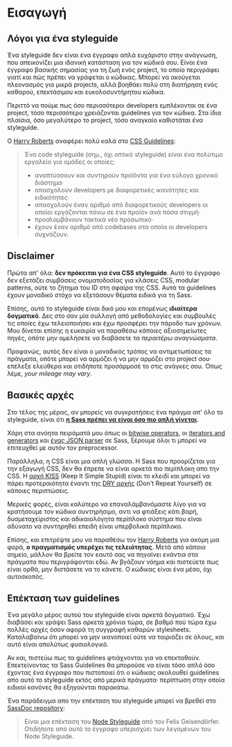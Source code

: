
# Εισαγωγή

## Λόγοι για ένα styleguide

Ένα styleguide δεν είναι ένα έγγραφο απλά ευχάριστο στην ανάγνωση, που απεικονίζει μια ιδανική κατάσταση για τον κώδικά σου. Είναι ένα έγγραφο βασικής σημασίας για τη ζωή ενός project, το οποίο περιγράφει γιατί και πώς πρέπει να γράφεται ο κώδικας. Μπορεί να ακούγεται πλεονασμός για μικρά projects, αλλά βοηθάει πολύ στη διατήρηση ενός καθαρού, επεκτάσιμου και ευκολοσυντήρητου κώδικα.

Περιττό να πούμε πως όσο περισσότεροι developers εμπλέκονται σε ένα project, τόσο περισσότερο χρειάζονται guidelines για τον κώδικα. Στα ίδια πλαίσια, όσο μεγαλύτερο το project, τόσο αναγκαίο καθιστάται ένα styleguide.

Ο [Harry Roberts](https://csswizardry.com) αναφέρει πολύ καλά στο [CSS Guidelines](https://cssguidelin.es/#the-importance-of-a-styleguide):

<blockquote>
  <p>Ένα code styleguide (σημ., όχι οπτικό styleguide) είναι ένα πολύτιμο εργαλείο για ομάδες οι οποίες:</p>
  <ul>
    <li>αναπτύσσουν και συντηρούν προϊόντα για ένα εύλογο χρονικό διάστημα·</li>
    <li>απασχολούν developers με διαφορετικές ικανότητες και ειδικότητες·</li>
    <li>απασχολούν έναν αριθμό από διαφορετικούς developers οι οποίοι εργάζονται πάνω σε ένα προϊόν ανά πάσα στιγμή·</li>
    <li>προσλαμβάνουν τακτικά νέο προσωπικό·</li>
    <li>έχουν έναν αριθμό από codebases στα οποία οι developers συχνάζουν.</li>
  </ul>
</blockquote>

## Disclaimer

Πρώτα απ' όλα: **δεν πρόκειται για ένα CSS styleguide**. Αυτό το έγγραφο δεν εξετάζει συμβάσεις ονοματοδοσίας για κλάσεις CSS, modular patterns, ούτε το ζήτημα του ID στη σφαίρα της CSS. Αυτά τα guidelines έχουν μοναδικό στόχο να εξετάσουν θέματα ειδικά για τη Sass.

Επίσης, αυτό το styleguide είναι δικό μου και επομένως **ιδιαίτερα δογματικό**. Δες στο σαν μία συλλογή από μεθοδολογίες και συμβουλές τις οποίες έχω τελειοποιήσει και έχω προσφέρει την πάροδο των χρόνων. Μου δίνεται επίσης η ευκαιρία να παραθέσω κάποιες αξιοσημείωτες πηγές, οπότε μην αμελήσετε να διαβάσετε τα *περαιτέρω αναγνώσματα*.

Προφανώς, αυτός δεν είναι ο μοναδικός τρόπος να αντιμετωπίσεις τα πράγματα, οπότε μπορεί να αρμόζει ή να μην αρμόζει στο project σου· επέλεξε ελεύθερα και οτιδήποτε προσάρμοσέ το στις ανάγκες σου. Όπως λέμε, *your mileage may vary*.

## Βασικές αρχές

Στο τέλος της μέρας, αν μπορείς να συγκρατήσεις ένα πράγμα απ' όλο το styleguide, είναι ότι **[η Sass πρέπει να είναι όσο πιο απλή γίνεται](https://www.sitepoint.com/keep-sass-simple/)**.

Χάρη στα ανόητα πειράματά μου όπως οι [bitwise operators](https://github.com/KittyGiraudel/SassyBitwise), οι [iterators and generators](https://github.com/KittyGiraudel/SassyIteratorsGenerators) και [ένας JSON parser](https://github.com/KittyGiraudel/SassyJSON) σε Sass, ξέρουμε όλοι τι μπορεί να επιτευχθεί με αυτόν τον preprocessor.

Παράλληλα, η CSS είναι μια απλή γλώσσα. Η Sass που προορίζεται για την εξαγωγή CSS, δεν θα έπρεπε να είναι αρκετά πιο περίπλοκη απο την CSS. Η [αρχή KISS](https://en.wikipedia.org/wiki/KISS_principle) (Keep It Simple Stupid) είναι το κλειδί και μπορεί να πάρει προτεραιότητα έναντι της [DRY αρχής](https://en.wikipedia.org/wiki/Don%27t_repeat_yourself) (Don't Repeat Yourself) σε κάποιες περιπτώσεις.

Μερικές φορές, είναι καλύτερο να επαναλάμβανόμαστε λίγο για να κρατήσουμε τον κώδικα συντηρήσιμο, αντι να φτιάξεις κάτι βαρή, δυσμεταχείριστος και αδικαιολόγητα περίπλοκο σύστημα που είναι αδύνατο να συντηρηθεί επειδή είναι υπερβολικά περίπλοκο.

Επίσης, και επιτρέψτε μου να παραθέσω τον [Harry Roberts](https://csswizardry.com) για ακόμη μια φορά, **ο πραγματισμός υπερέχει τις τελειότητας**. Μετά από κάποιο σημείο, μάλλον θα βρείτε τον εαυτό σας να πηγαίνει ενάντια στα πράγματα που περιγράφονται εδώ. Αν βγάζουν νόημα και πιστεύετε πως είναι ορθά, μην διστάσετε να το κάνετε. Ο κώδικας είναι ένα μέσο, όχι αυτοσκοπός.

## Επέκταση των guidelines

Ένα μεγάλο μέρος αυτού του styleguide είναι αρκετά δογματικό. Έχω διαβάσει και γράψει Sass αρκετά χρόνια τώρα, σε βαθμό πού τώρα έχω πολλές αρχές όσον αφορά τη συγγραφή καθαρών stylesheets. Καταλαβαίνω ότι μπορεί να μην ικανοποιεί ούτε να ταιριάζει σε όλους, και αυτό είναι απολύτως φυσιολογικό.

Αν και, πιστεύω πως τα guidelines φτιάχνονται για να επεκταθούν. Επεκτείνοντας τα Sass Guidelines θα μπορούσε να είναι τόσο απλό όσο έχοντας ένα έγγραφο που πιστοποιεί ότι ο κώδικας ακολουθεί guidelines απο αυτό το styleguide εκτός από μερικά πράγματα· περίπτωση στην οποία ειδικοί κανόνες θα εξηγούνται παρακάτω.

Ένα παράδειγμα απο την επέκταση του styleguide μπορεί να βρεθεί στο [SassDoc repository](https://github.com/SassDoc/sassdoc/blob/master/GUIDELINES.md):

> Είναι μια επέκταση του [Node Styleguide](https://github.com/felixge/node-style-guide) από τον Felix Geisendörfer. Οτιδήποτε από αυτό το έγγραφο υπερισχύει των λεγομένων του Node Styleguide.
